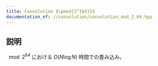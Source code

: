 ```yaml
---
title: Convolution $\pmod{2^{64}}$
documentation_of: //convolution/convolution_mod_2_64.hpp
---
```


## 説明

$\mod 2^{64}$ における $O(N\log N)$ 時間での畳み込み。